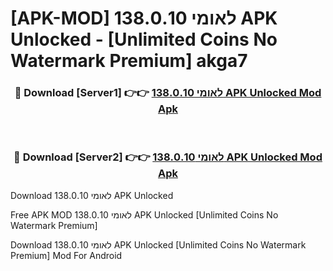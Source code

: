 # [APK-MOD] לאומי 138.0.10 APK Unlocked - [Unlimited Coins No Watermark Premium] akga7



<div align="center">
<h3>🔴 Download [Server1] 👉👉 <a href="https://momento.my/?title=לאומי_138.0.10_APK_Unlocked">לאומי 138.0.10 APK Unlocked Mod Apk</a></h3><br>

<h3>🔴 Download [Server2] 👉👉 <a href="https://momento.my/?title=לאומי_138.0.10_APK_Unlocked">לאומי 138.0.10 APK Unlocked Mod Apk</a></h3>
</div>



Download לאומי 138.0.10 APK Unlocked 

Free APK MOD לאומי 138.0.10 APK Unlocked [Unlimited Coins No Watermark Premium]

Download לאומי 138.0.10 APK Unlocked [Unlimited Coins No Watermark Premium] Mod For Android
